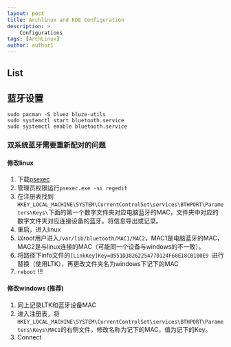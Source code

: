 ```yaml
---
layout: post
title: Archlinux and KDE Configuration
description: >
    Configurations
tags: [ArchLinux]
author: author1
---
```


## List


## 蓝牙设置

```shell
sudo pacman -S bluez bluze-utils
sudo systemctl start bluetooth.service
sudo systemctl enable bluetooth.service
```

### 双系统蓝牙需要重新配对的问题

#### 修改linux

1. 下载[psexec](https://learn.microsoft.com/en-us/sysinternals/downloads/psexec)
2. 管理员权限运行`psexec.exe -si regedit`
3. 在注册表找到`HKEY_LOCAL_MACHINE\SYSTEM\CurrentControlSet\services\BTHPORT\Parameters\Keys\`下面的第一个数字文件夹对应电脑蓝牙的MAC，文件夹中对应的数字文件夹对应连接设备的蓝牙。将信息导出或记录。
4. 重启，进入linux
5. 以root用户进入`/var/lib/bluetooth/MAC1/MAC2`，MAC1是电脑蓝牙的MAC，MAC2是与linux连接的MAC（可能同一个设备与windows的不一致）。
6. 将路径下info文件的`[LinkKey]Key=0551D38262254770124F68E18CB100E9
`进行替换（使用LTK），再更改文件夹名为windows下记下的MAC
7. `reboot` !!!

#### 修改windows (推荐)

1. 同上记录LTK和蓝牙设备MAC
2. 进入注册表，将`HKEY_LOCAL_MACHINE\SYSTEM\CurrentControlSet\services\BTHPORT\Parameters\Keys\MAC1`的右侧文件，修改名称为记下的MAC，值为记下的Key。
3. Connect


